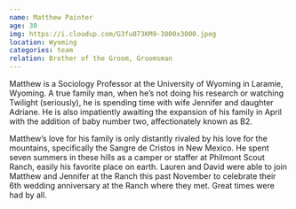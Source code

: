```yaml
---
name: Matthew Painter
age: 30
img: https://i.cloudup.com/G3fu073KM9-3000x3000.jpeg
location: Wyoming
categories: team
relation: Brother of the Groom, Groomsman
---
```

Matthew is a Sociology Professor at the University of Wyoming in Laramie, Wyoming.  A true family man, when he’s not doing his research or watching Twilight (seriously), he is spending time with wife Jennifer and daughter Adriane.  He is also impatiently awaiting the expansion of his family in April with the addition of baby number two, affectionately known as B2.

Matthew’s love for his family is only distantly rivaled by his love for the mountains, specifically the Sangre de Cristos in New Mexico.  He spent seven summers in these hills as a camper or staffer at Philmont Scout Ranch, easily his favorite place on earth.  Lauren and David were able to join Matthew and Jennifer at the Ranch this past November to celebrate their 6th wedding anniversary at the Ranch where they met.  Great times were had by all.
